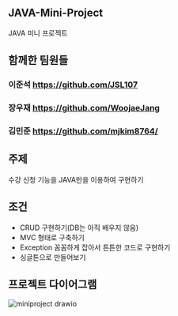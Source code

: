 ## JAVA-Mini-Project
JAVA 미니 프로젝트

## 함께한 팀원들
### 이준석 https://github.com/JSL107
### 장우재 https://github.com/WoojaeJang
### 김민준 https://github.com/mjkim8764/

## 주제
수강 신청 기능을 JAVA만을 이용하여 구현하기

## 조건
- CRUD 구현하기(DB는 아직 배우지 않음)
- MVC 형태로 구축하기 
- Exception 꼼꼼하게 잡아서 튼튼한 코드로 구현하기
- 싱글톤으로 만들어보기


## 프로젝트 다이어그램
![miniproject drawio](https://user-images.githubusercontent.com/95362504/150137841-e0d9a49b-7b2d-4ad4-b151-270d86d9ab06.png)
